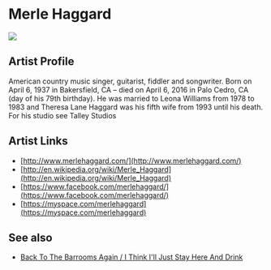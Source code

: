 # Merle Haggard

![](../../asssets/artists/Merle_Haggard.png)

## Artist Profile

American country music singer, guitarist, fiddler and songwriter.
Born on April 6, 1937 in Bakersfield, CA – died on April 6, 2016 in Palo Cedro, CA (day of his 79th birthday).
He was married to Leona Williams from 1978 to 1983 and Theresa Lane Haggard was his fifth wife from 1993 until his death.
For his studio see Talley Studios

## Artist Links

- [http://www.merlehaggard.com/](http://www.merlehaggard.com/)
- [http://en.wikipedia.org/wiki/Merle_Haggard](http://en.wikipedia.org/wiki/Merle_Haggard)
- [https://www.facebook.com/merlehaggard/](https://www.facebook.com/merlehaggard/)
- [https://myspace.com/merlehaggard](https://myspace.com/merlehaggard)


## See also

- [Back To The Barrooms Again / I Think I'll Just Stay Here And Drink](Merle_Haggard-Back_To_The_Barrooms_Again_-_I_Think_Ill_Just_Stay_Here_And_Drink.md)

